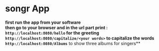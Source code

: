 # songr App
**first run the app from your software**<br>
**then go to your browser and in the url part print :**<br>
**`http://localhost:8080/hello` for the greeting**<br>
**`http://localhost:8080/capitalize/<your words>` to capitalize the words**<br>
**`http://localhost:8080/Albums`** to show three albums for singers**